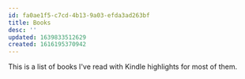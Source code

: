 ```yaml
---
id: fa0ae1f5-c7cd-4b13-9a03-efda3ad263bf
title: Books
desc: ''
updated: 1639833512629
created: 1616195370942
---
```


This is a list of books I've read with Kindle highlights for most of them.
